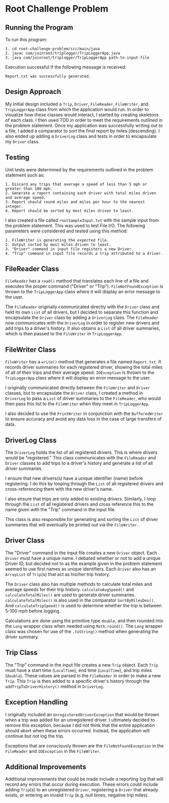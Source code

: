 # Root Challenge Problem

## Running the Program
To run this program:

	1. cd root-challenge-problem/src/main/java
	2. javac com/joinroot/triplogger/TripLoggerApp.java
	3. java com/joinroot/triplogger/TripLoggerApp path-to-input-file

Execution successful if the following message is received:

	Report.txt was successfully generated.
	

## Design Approach

My initial design included a `Trip`, `Driver`, `FileReader`, `FileWriter`, and `TripLoggerApp` class from which the application would run. In order to visualize how these classes would interact, I started by creating skeletons of each class. I then used TDD in order to meet the requirements outlined in the problem statement. Once my application was successfully writing out to a file, I added a comparator to sort the final report by miles (descending). I also ended up adding a `DriverLog` class and tests in order to encapsulate my `Driver` class.

## Testing
Unit tests were determined by the requirements outlined in the problem statement such as:

	1. Discard any trips that average a speed of less than 5 mph or greater than 100 mph.
	2. Generate a report containing each driver with total miles driven and average speed. 
	3. Report should round miles and miles per hour to the nearest integer.
	4. Report should be sorted by most miles driven to least.

I also created a file called `rootSampleInput.txt` with the sample input from the problem statement. This was used to test File I/O. The following parameters were considered and tested using this method:

	1. FileWriter is generating the expected file.
	2. Output sorted by most miles driven to least.
	3. "Driver" command in input file registers a new Driver.
	4. "Trip" command in input file records a trip attributed to a driver.

## FileReader Class
`FileReader` has a `read()` method that translates each line of a file and executes the proper command ("Driver" or "Trip"). `FileNotFoundException` is thrown to the `TripLoggerApp` class where it will display an error message to the user.

The `FileReader` originally communicated directly with the `Driver` class and held its own `List` of all drivers, but I decided to separate this function and encapsulate the `Driver` class by adding a `DriverLog` class. The `FileReader` now communicates with the `DriverLog` in order to register new drivers and add trips to a driver's history. It also obtains a `List` of all driver summaries, which is then passed to the `FileWriter` in `TripLoggerApp`.

## FileWriter Class
`FileWriter` has a `write()` method that generates a file named `Report.txt`. It records driver summaries for each registered driver, showing the total miles of all of their trips and their average speed. `IOException` is thrown to the `TripLoggerApp` class where it will display an error message to the user.

I originally communicated directly between the `FileWriter` and `Driver` classes, but to encapsulate the `Driver` class, I created a method in `DriverLog` to pass a `List` of driver summaries to the `FileReader`, who would then pass this list to the `FileWriter` when they meet in `TripLoggerApp`.

I also decided to use the `PrintWriter` in conjunction with the `BufferedWriter` to ensure accuracy and avoid any data loss in the case of large transfers of data.

## DriverLog Class
The `DriverLog` holds the list of all registered drivers. This is where drivers would be "registered." This class communicates with the `FileReader` and `Driver` classes to add trips to a driver's history and generate a list of all driver summaries.

I ensure that new drivers(s) have a unique identifier (name) before registering. I do this by looping through the `List` of all registered drivers and cross-referencing them with the new driver's name.

I also ensure that trips are only added to existing drivers. Similarly, I loop through the `List` of all registered drivers and cross reference this to the name given with the "Trip" command in the input file.

This class is also responsible for generating and sorting the `List` of driver summaries that will eventually be printed out via the `FileWriter`.

## Driver Class
The "Driver" command in the input file creates a new `Driver` object. Each `Driver` must have a unique name. I debated whether or not to add a unique Driver ID, but decided not to as the example given in the problem statement seemed to use first names as unique identifiers. Each `Driver` also has an `ArrayList` of `Trip`(s) that act as his/her trip history.

The `Driver` class also has multiple methods to calculate total miles and average speeds for their trip history. `calculateAvgSpeed()` and `calculateTotalMiles()` are used to generate driver summaries. `calculateTotalMiles()` is also used in the comparator `SortByMilesDes()`. And `calculateTripSpeed()` is used to determine whether the trip is between 5-100 mph before logging.

Calculations are done using the primitive type `double`, and then rounded into the `Long` wrapper class when needed using `Math.round()`. The `Long` wrapper class was chosen for use of the `.toString()` method when generating the driver summary.

## Trip Class
The "Trip" command in the input file creates a new `Trip` object. Each `Trip` must have a start time (`LocalTime`), end time (`LocalTime`), and trip miles (`double`). These values are parsed in the `FileReader` in order to make a new `Trip`. This `Trip` is then added to a specific driver's history through the `addTripToDriverHistory()` method in `DriverLog`.

## Exception Handling
I originally included an `UnregisteredDriverException` that would be thrown when a trip was added for an unregistered driver. I ultimately decided to remove this exception, because I did not think that the entire application should abort when these errors occurred. Instead, the application will continue but not log the trip.

Exceptions that are consciously thrown are the `FileNotFoundException` in the `FileReader` and `IOException` in the `FileWriter`.

## Additional Improvements
Additional improvements that could be made include a reporting log that will record any errors that occur during execution. These errors could include adding `Trip`(s) to an unregistered `Driver`, registering a `Driver` that already exists, or entering an invalid `Trip` (e.g. null times, negative trip miles).
